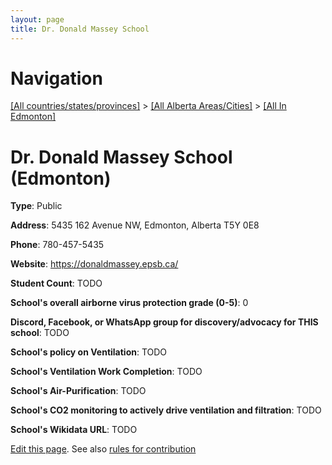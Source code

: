 ```yaml
---
layout: page
title: Dr. Donald Massey School
---
```

# Navigation

[[All countries/states/provinces]](../../..) > [[All Alberta Areas/Cities]](../..) > [[All In Edmonton]](..)

# Dr. Donald Massey School (Edmonton)

**Type**: Public

**Address**: 5435 162 Avenue NW, Edmonton, Alberta T5Y 0E8

**Phone**: 780-457-5435

**Website**: <https://donaldmassey.epsb.ca/>

**Student Count**: TODO

**School's overall airborne virus protection grade (0-5)**: 0

**Discord, Facebook, or WhatsApp group for discovery/advocacy for THIS school**: TODO

**School's policy on Ventilation**: TODO

**School's Ventilation Work Completion**: TODO

**School's Air-Purification**: TODO

**School's CO2 monitoring to actively drive ventilation and filtration**: TODO

**School's Wikidata URL**: TODO


[Edit this page](https://github.com/ventilate-schools/AB/edit/main/./Edmonton/Dr._Donald_Massey_School.md). See also [rules for contribution](../../../contribution-rules/)